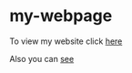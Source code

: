# my-webpage

To view my website click [here](https://vicyegon.netlify.app/)

Also you can [see](http://62b558d300766.site123.me/)
